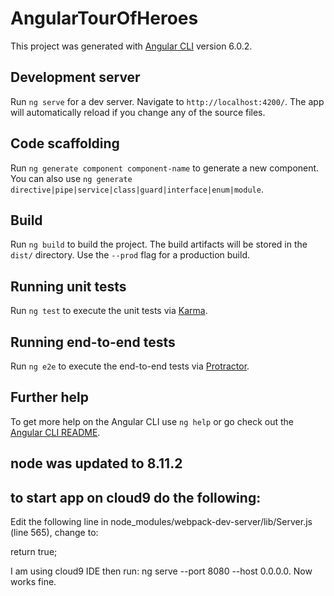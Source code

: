 # AngularTourOfHeroes

This project was generated with [Angular CLI](https://github.com/angular/angular-cli) version 6.0.2.

## Development server

Run `ng serve` for a dev server. Navigate to `http://localhost:4200/`. The app will automatically reload if you change any of the source files.

## Code scaffolding

Run `ng generate component component-name` to generate a new component. You can also use `ng generate directive|pipe|service|class|guard|interface|enum|module`.

## Build

Run `ng build` to build the project. The build artifacts will be stored in the `dist/` directory. Use the `--prod` flag for a production build.

## Running unit tests

Run `ng test` to execute the unit tests via [Karma](https://karma-runner.github.io).

## Running end-to-end tests

Run `ng e2e` to execute the end-to-end tests via [Protractor](http://www.protractortest.org/).

## Further help

To get more help on the Angular CLI use `ng help` or go check out the [Angular CLI README](https://github.com/angular/angular-cli/blob/master/README.md).

## node was updated to 8.11.2

## to start app on cloud9 do the following:

Edit the following line in  node_modules/webpack-dev-server/lib/Server.js (line 565), change to:

return true;

I am using cloud9 IDE then run: ng serve --port 8080 --host 0.0.0.0. Now works fine.
